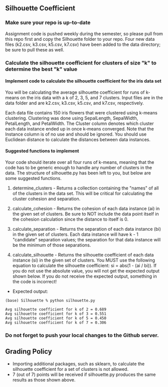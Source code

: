 ## Silhouette Coefficient

### Make sure your repo is up-to-date

Assignment code is pushed weekly during the semester, so please pull from this repo first and copy the Silhouette folder to your repo. Four new data files (k2.csv, k3.csv, k5.csv, k7.csv) have been added to the data directory; be sure to pull these as well.

### Calculate the silhouette coefficient for clusters of size "k" to determine the best "k" value

#### Implement code to calculate the silhouette coefficient for the iris data set
You will be calculating the average silhouette coefficient for runs of k-means on the iris data with a k of 2, 3, 5, and 7 clusters. Input files are in the data folder and are k2.csv, k3.csv, k5.csv, and k7.csv, respectively.

Each data file contains 150 iris flowers that were clustered using k-means clustering. Clustering was done using SepalLength, SepalWidth, PetalLength, and PetalWidth. The Cluster column denotes which cluster each data instance ended up in once k-means converged. Note that the Instance column is of no use and should be ignored. You should use Euclidean distance to calculate the distances between data instances.

#### Suggested functions to implement
Your code should iterate over all four runs of k-means, meaning that the code has to be generic enough to handle any number of clusters in the data. The structure of silhouette.py has been left to you, but below are some suggested functions. 

1. determine_clusters - Returns a collection containing the "names" of all of the clusters in the data set. This will be critical for calculating the cluster cohesion and separation.

2. calculate_cohesion - Returns the cohesion of each data instance (ai) in the given set of clusters. Be sure to NOT include the data point itself in the cohesion calculation since the distance to itself is 0.

3. calculate_separation - Returns the separation of each data instance (bi) in the given set of clusters. Each data instance will have k - 1 "candidate" separation values; the separation for that data instance will be the minimum of those separations.

4. calculate_silhouette - Returns the silhouette coefficient of each data instance (si) in the given set of clusters. You MUST use the following equation to calculate the silhouette coefficient: si = abs(1 - (ai / bi)). If you do not use the absolute value, you will not get the expected output shown below. If you do not receive the expected output, something in the code is incorrect!
 
 - Expected output:
 ```
 (base) Silhouette % python silhouette.py 

Avg silhouette coefficient for k of 2 = 0.689
Avg silhouette coefficient for k of 3 = 0.551
Avg silhouette coefficient for k of 5 = 0.450
Avg silhouette coefficient for k of 7 = 0.306

 ```
### Do not forget to push your local changes to the Github server.

## Grading Policy
 - Importing additional packages, such as sklearn, to calculate the silhouette coefficient for a set of clusters is not allowed.
 - 7 (out of 7) points will be received if silhouette.py produces the same results as those shown above.
